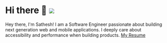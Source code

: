 # Hi there 👋 [![](https://img.shields.io/static/v1?label=Sponsor&message=%E2%9D%A4&logo=GitHub&color=%23fe8e86)](https://github.com/sponsors/satheshsat)

Hey there, I'm Sathesh! I am a Software Engineer passionate about building next generation web and mobile applications. I deeply care about accessibility and performance when building products. [My Resume](https://docs.google.com/document/d/1rgM2CY_cG0Cx1Iqys8K9LZ1-d7Yjbmw0/edit)

<!--
**satheshsat/satheshsat** is a ✨ _special_ ✨ repository because its `README.md` (this file) appears on your GitHub profile.

Here are some ideas to get you started:

- 🔭 I’m currently working on ...
- 🌱 I’m currently learning ...
- 👯 I’m looking to collaborate on ...
- 🤔 I’m looking for help with ...
- 💬 Ask me about ...
- 📫 How to reach me: ...
- 😄 Pronouns: ...
- ⚡ Fun fact: ...
-->
